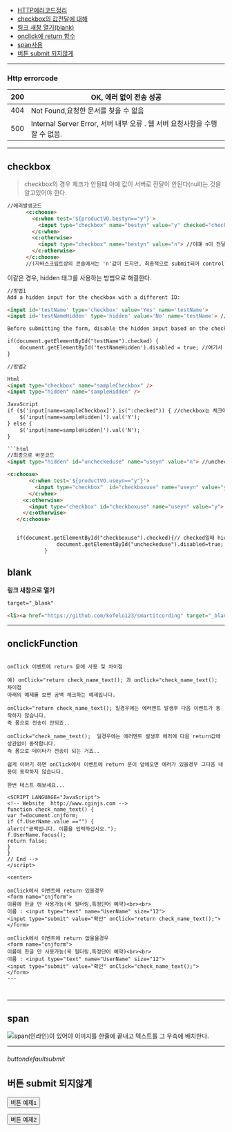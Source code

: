 - [HTTP에러코드정리](#http-errorcode)
- [checkbox의 값전달에 대해](#checkbox)
- [링크 새창 열기(blank)](#blank)
- [onclick에 return 함수](#onclickfunction)
- [span사용](#span)
- [버튼 submit 되지않게](#buttondefaultsubmit)

---

### Http errorcode

| 200 | OK, 에러 없이 전송 성공                                                    |
|-----|----------------------------------------------------------------------------|
| 404 | Not Found,요청한 문서를 찾을 수 없음                                       |
| 500 | Internal Server Error, 서버 내부 오류 . 웹 서버 요청사항을 수행할 수 없음. |


---

## checkbox

>checkbox의 경우 체크가 안될떄 아예 값이 서버로 전달이 안된다(null)는 것을 알고있어야 한다.

```html
//에러발생코드
      <c:choose>
        <c:when test='${productVO.bestyn=="y"}'>
          <input type="checkbox" name="bestyn" value="y" checked="checked"> //체크일때는 정상적으로 값전달
        </c:when>
        <c:otherwise>
          <input type="checkbox" name="bestyn" value="n"> //이떄 n이 전달되는게 아니라 값이 아예 전달이 안되서 null 이 되어 에러발생 가능성이 생긴다.
        </c:otherwise>
      </c:choose>
      //(자바스크립트상의 콘솔에서는 'n'값이 뜨지만, 최종적으로 submit되어 controller에 전달이 안된다.)
```

이같은 경우, hidden 태그를 사용하는 방법으로 해결한다.


```html
//방법1
Add a hidden input for the checkbox with a different ID:

<input id='testName' type='checkbox' value='Yes' name='testName'>
<input id='testNameHidden' type='hidden' value='No' name='testName'> //이름은 같지만 id가 다른 hidden태그를 둔다.

Before submitting the form, disable the hidden input based on the checked condition:

if(document.getElementById("testName").checked) {
    document.getElementById('testNameHidden').disabled = true; //여기서 disabled는 태그를 사용못하게 하는역할.(boolean타입)
}

//방법2

Html
<input type="checkbox" name="sampleCheckbox" />
<input type="hidden" name="sampleHidden" />

JavaScript
if ($('input[name=sampleCheckbox]').is(":checked")) { //checkbox는 체크여부를 위함이고, 값은 hidden으로만 사용하는 방법이다.
    $('input[name=sampleHidden]').val('Y');
} else {
    $('input[name=sampleHidden]').val('N');
}

```html
//최종으로 바꾼코드
<input type="hidden" id="uncheckeduse" name="useyn" value="n"> //unchecked일때 사용될값

<c:choose>
       <c:when test='${productVO.useyn=="y"}'>
         <input type="checkbox"  id="checkboxuse" name="useyn" value="y" checked="checked">
       </c:when>
     <c:otherwise>
       <input type="checkbox" id="checkboxuse" name="useyn" value="y">
     </c:otherwise>
   </c:choose>


   if(document.getElementById("checkboxuse").checked){// checked일때 hidden을 사용못하게함.
   				document.getElementById("uncheckeduse").disabled=true;
   			}
```



## blank
**링크 새창으로 열기**

```html
target="_blank"

<li><a href="https://github.com/kofelo123/smartitcording" target="_blank"><i class="fa fa-github "></i> <span>깃허브</span></a></li>
```
---

## onclickFunction

```

onClick 이벤트에 return 문에 사용 및 차이점

예) onClick="return check_name_text(); 과 onClick="check_name_text(); 차이점
아래의 예제를 보면 공백 체크하는 예제입니다.

onClick="return check_name_text(); 일경우에는 에러멘트 발생후 다음 이벤트가 동작하지 않습니다.
즉 폼으로 전송이 안되죠..

onClick="check_name_text();  일경우에는 에러멘트 발생후 에러에 다음 return값에 상관없이 동작합니다.
즉 폼으로 데이타가 전송이 되는 거죠..

쉽게 이야기 하면 onClick에서 이벤트에 return 문이 앞에오면 에러가 있을경우 그다음 내용이 동작하지 않습니다.

한번 테스트 해보세요...

<SCRIPT LANGUAGE="JavaScript">
<!-- Website  http://www.cginjs.com -->
function check_name_text() {
var f=document.cnjform;
if (f.UserName.value =="") {
alert("공백입니다. 이름을 입력하십시오.");
f.UserName.focus();
return false;
}
}
// End -->
</script>

<center>

onClick에서 이벤트에 return 있을경우
<form name="cnjform">
이름에 한글 만 사용가능(욕 필터링,특정단어 예약)<br><br>
이름 : <input type="text" name="UserName" size="12">
<input type="submit" value="확인" onClick="return check_name_text();">
</form>

onClick에서 이벤트에 return 없을을경우
<form name="cnjform">
이름에 한글 만 사용가능(욕 필터링,특정단어 예약)<br><br>
이름 : <input type="text" name="UserName" size="12">
<input type="submit" value="확인" onClick="check_name_text();">
</form>
---



```
---
## span

<span style="float: left;">
             <img src="/momstouch/resources/image/momstouch${subfolder }/${productVO.image}"  />
           </span>         

span(인라인)이 있어야 이미지를 한줄에 끝내고 텍스트를 그 우측에 배치한다.



---


###### buttondefaultsubmit

버튼 submit 되지않게
-

<!-- 클릭시 form(data_form)의 submit 동작을 하게 됨 -->
<button id="btn_example1">버튼 예제1</button>
 
<!-- 클릭시 submit 동작하지 않고 아무 반응 없음 -->
<button type="button" id="btn_example2">버튼 예제2</button>
 


